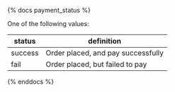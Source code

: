 {% docs payment_status %}
	
One of the following values: 

| status         | definition                                       |
|----------------|--------------------------------------------------|
| success        | Order placed, and pay successfully               |
| fail           | Order placed, but failed to pay                  |

{% enddocs %}